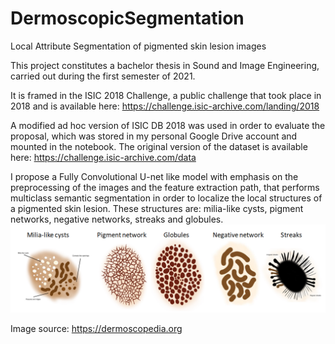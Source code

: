 # DermoscopicSegmentation
Local Attribute Segmentation of pigmented skin lesion images

This project constitutes a bachelor thesis in Sound and Image Engineering, carried out during the first semester of 2021. 

It is framed in the ISIC 2018 Challenge, a public challenge that took place in 2018 and is available here: https://challenge.isic-archive.com/landing/2018

A modified ad hoc version of ISIC DB 2018 was used in order to evaluate the proposal, which was stored in my personal Google Drive account and mounted in the notebook. The original version of the dataset is available here: https://challenge.isic-archive.com/data 



I propose a Fully Convolutional U-net like model with emphasis on the preprocessing of the images and the feature extraction path, that performs multiclass semantic segmentation in order to localize the local structures of a pigmented skin lesion. These structures are: milia-like cysts, pigment networks, negative networks, streaks and globules.   
![Structures](https://github.com/CesarCaramazana/DermoscopicSegmentation/blob/main/structures.PNG)

Image source: https://dermoscopedia.org


